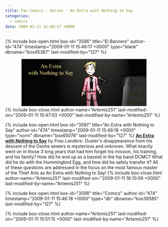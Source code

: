 ```yaml
---
title: Fan Comics - Series - An Extra with Nothing to Say
categories:
  - comics
date: 2009-01-11 15:46:17 +0000
---
```

{% include box-open.html box-id="3596" title="El Bannero" author-id="474" timestamp="2009-01-11 15:46:17 +0000" type="blank" dbname="box45387" last-modified-by="127" %}
<center>
<img src="/comics/series/extrasay/extrasaybanner.png" />
</center>
{% include box-close.html author-name="Artemis251" last-modified-on="2009-01-11 15:47:03 +0000" last-modified-by-name="Artemis251" %}

{% include box-open.html box-id="3597" title="An Extra with Nothing to Say" author-id="474" timestamp="2009-01-11 15:46:18 +0000" type="norm" dbname="box65076" last-modified-by="127" %}
<b><u>An Extra with Nothing to Say</u></b> by <i>Frau Landers</i>-  Duster's disappearance from his descent of the Osohe sewers is mysterious and unknown. What exactly went on in those 3 long years that had him forget his mission, his training, and his family? How did he end up as a bassist in the hip band DCMC? What did he do with the Hummingbird Egg, and how did he safely transfer it? All of these questions are addressed in the focus on the most famous master of the Thief Arts as An Extra with Nothing to Say!
{% include box-close.html author-name="Artemis251" last-modified-on="2009-01-11 16:10:06 +0000" last-modified-by-name="Artemis251" %}

{% include box-open.html box-id="3598" title="Comics" author-id="474" timestamp="2009-01-11 15:46:18 +0000" type="db" dbname="box39585" last-modified-by="127" %}
<center><navigator search="`Content` LIKE 'extrasay%'" display="no" quantity="50" section="description" /><displaytor mode="list" /></center>
{% include box-close.html author-name="Artemis251" last-modified-on="2009-01-11 15:51:15 +0000" last-modified-by-name="Artemis251" %}
